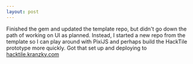 ```yaml
---
layout: post
---
```


Finished the gem and updated the template repo, but didn't go down the path of
working on UI as planned. Instead, I started a new repo from the template so I
can play around with PixiJS and perhaps build the HackTile prototype more
quickly. Got that set up and deploying to [hacktile.kranzky.com](https://hacktile.kranzky.com)
